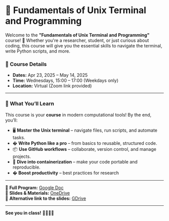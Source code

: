 # 🚀 Fundamentals of Unix Terminal and Programming  

Welcome to the **"Fundamentals of Unix Terminal and Programming"** course! 🎉 Whether you're a researcher, student, or just curious about coding, this course will give you the essential skills to navigate the terminal, write Python scripts, and more.  

### 📅 **Course Details**  
- **Dates:** Apr 23, 2025 – May 14, 2025  
- **Time:** Wednesdays, 15:00 – 17:00 (Weekdays only)  
- **Location:** Virtual (Zoom link provided)  

---

### 🧠 **What You’ll Learn**  
This course is your **course** in modern computational tools! By the end, you’ll:  
- 🖥️ **Master the Unix terminal** – navigate files, run scripts, and automate tasks.  
- � **Write Python like a pro** – from basics to reusable, structured code.  
- 📦 **Use GitHub workflows** – collaborate, version control, and manage projects.  
- 🐳 **Dive into containerization** – make your code portable and reproducible.  
- � **Boost productivity** – best practices for research  

---


🔗 **Full Program:** [Google Doc](https://docs.google.com/document/d/1EJHDE9oWXXjFjfOhiAn__N5XM_V7BogcY6krGb8Sf9M/edit?usp=sharing)  
📂 **Slides & Materials:** [OneDrive](https://1drv.ms/f/s!AheL7mhMU4mLg-gLSFqaBT1buPs9nw?e=lVjXBL)  
📂 **Alternative link to the slides:** [GDrive](https://drive.google.com/drive/folders/1A7APvwYOYR9QS1UamyP_kwV_prwy4DlP?usp=drive_link)  

---

**See you in class!** 👨‍💻👩‍💻
